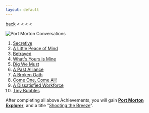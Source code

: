 ```yaml
---
layout: default
---
```


[back](../) < < < <

![Port Morton Conversations](port-morton-conversations.jpg)
1. [Secretive](https://youtu.be/pAf4_Fq1Xz4)
2. [A Little Peace of Mind](https://youtu.be/kjT8-b9DIak)
3. [Betrayed](https://youtu.be/Wt6CMdWMDtY)
4. [What's Yours is Mine](https://youtu.be/kKenK1P6zOw)
5. [Dig We Must](https://youtu.be/yxJ4iVhG46I)
6. [A Past Alliance](https://youtu.be/UJXW2KW8mBo)
7. [A Broken Oath](https://youtu.be/FmDT12wjalc)
8. [Come One, Come All!](https://youtu.be/2pS_mjHMPFE)
9. [A Dissatisfied Workforce](https://youtu.be/MUO_hFc00Uk)
10. [Tiny Bubbles](https://youtu.be/NKbNmmbdeb0)

After completing all above Achievements, you will gain [**Port Morton Explorer**](https://www.aurakingdom-db.com/achievement/268-port-morton-explorer), and a title "[Shooting the Breeze](https://www.aurakingdom-db.com/title/1006-shooting-the-breeze)".
